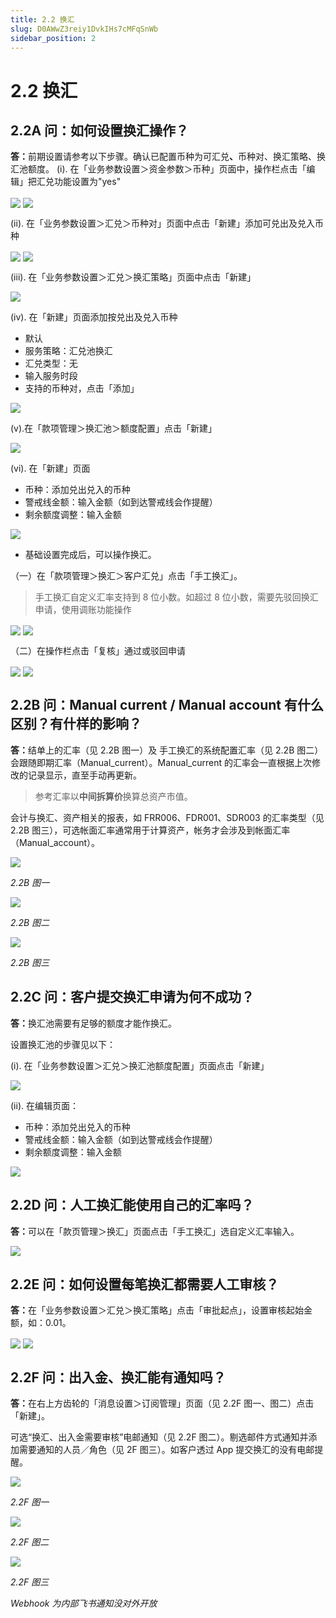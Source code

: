 ```yaml
---
title: 2.2 换汇
slug: D0AWwZ3reiy1DvkIHs7cMFqSnWb
sidebar_position: 2
---
```



# 2.2 换汇

## 2.2A 问：如何设置换汇操作？

<b>答：</b>前期设置请参考以下步骤。确认已配置币种为可汇兑<b>、</b>币种对、换汇策略、换汇池额度。
(i). 在「业务参数设置＞资金参数＞币种」页面中，操作栏点击「编辑」把汇兑功能设置为"yes"

<img src="/assets/JUC4bkt5YohctzxrtPec0bpjnhh.png" src-width="2641" src-height="1274" align="center"/>

<img src="/assets/FWRabG84noF9uSxeVVqca7Scnkf.png" src-width="2858" src-height="1635" align="center"/>

(ii). 在「业务参数设置＞汇兑＞币种对」页面中点击「新建」添加可兑出及兑入币种

<img src="/assets/VXIvb4LPdofbnPxzck1cmupmncc.png" src-width="2635" src-height="1203" align="center"/>

<img src="/assets/VlIqbPgsWoc7XMxfyYTcr5GenCe.png" src-width="2383" src-height="941" align="center"/>

(iii). 在「业务参数设置＞汇兑＞换汇策略」页面中点击「新建」

<img src="/assets/Kj5Jbh3X3ofI1xxXCTEclbWynMb.png" src-width="2627" src-height="1291" align="center"/>

(iv). 在「新建」页面添加按兑出及兑入币种

- 默认
- 服务策略：汇兑池换汇
- 汇兑类型：无
- 输入服务时段
- 支持的币种对，点击「添加」

<img src="/assets/V65kbY9fGopMqjxAutEcLXzqnFb.png" src-width="2229" src-height="1372" align="center"/>

(v).在「款项管理＞换汇池＞额度配置」点击「新建」

<img src="/assets/Ww9abnkngoPwzwxViGscpscTnae.png" src-width="2856" src-height="1555" align="center"/>

(vi). 在「新建」页面

- 币种：添加兑出兑入的币种
- 警戒线金额：输入金额（如到达警戒线会作提醒）
- 剩余额度调整：输入金额

<img src="/assets/E0nIbROIwo7vrexbezmc5adfnVf.png" src-width="2246" src-height="1370" align="center"/>

- 基础设置完成后，可以操作换汇。

（一）在「款项管理＞换汇＞客户汇兑」点击「手工换汇」。

> 手工换汇自定义汇率支持到 8 位小数。如超过 8 位小数，需要先驳回换汇申请，使用调账功能操作

<img src="/assets/UBCobIH49oMrZHxT7q9cg2jvnxe.png" src-width="2599" src-height="1104" align="center"/>

<img src="/assets/EfQTbsz2Aost9xxNAQ5cMrBbnfg.png" src-width="2702" src-height="1232" align="center"/>

（二）在操作栏点击「复核」通过或驳回申请

<img src="/assets/D1W9bkBYgoONZvxyZEGcTCNen7f.png" src-width="2236" src-height="1034" align="center"/>

<img src="/assets/UDn6bYa0Ho1yNqxG7hPcLkHTnmc.png" src-width="2228" src-height="1367" align="center"/>

## 2.2B 问：Manual current / Manual account 有什么区别？有什样的影响？

<b>答：</b>结单上的汇率（见 2.2B 图一）及 手工换汇的系统配置汇率（见 2.2B 图二）会跟随即期汇率（Manual_current）。Manual_current 的汇率会一直根据上次修改的记录显示，直至手动再更新。

> 参考汇率以<b>中间拆算价</b>换算总资产市值。


会计与换汇、资产相关的报表，如 FRR006、FDR001、SDR003 的汇率类型（见 2.2B 图三），可选帐面汇率通常用于计算资产，帐务才会涉及到帐面汇率（Manual_account）。

<img src="/assets/C1GabusCEojk4zx7ayVctC9knoe.png" src-width="1268" src-height="194" align="center"/>

<em>2.2B 图一</em>

<img src="/assets/PLKybW3K0oF9ruxOQIncWNRcndc.png" src-width="2510" src-height="768" align="center"/>

<em>2.2B 图二</em>

<img src="/assets/WQpSbYbOWoicPbxj8aJcjdnDnVd.png" src-width="2042" src-height="382" align="center"/>

<em>2.2B 图三</em>

## 2.2C 问：客户提交换汇申请为何不成功？

<b>答：</b>换汇池需要有足够的额度才能作换汇。

设置换汇池的步骤见以下：

(i). 在「业务参数设置＞汇兑＞换汇池额度配置」页面点击「新建」

<img src="/assets/TVtNbgv4toAidqx4W6HcBjAUnwO.png" src-width="2856" src-height="1555" align="center"/>

(ii). 在编辑页面：

- 币种：添加兑出兑入的币种
- 警戒线金额：输入金额（如到达警戒线会作提醒）
- 剩余额度调整：输入金额

<img src="/assets/Bp6WbBfD0ovZybxIdUjcEVCqnCe.png" src-width="2096" src-height="1354" align="center"/>

## 2.2D 问：人工换汇能使用自己的汇率吗？

<b>答：</b>可以在「款页管理＞换汇」页面点击「手工换汇」选自定义汇率输入。

<img src="/assets/RKf7bF5xLoxK7mxgjznc6hxLnrf.png" src-width="2500" src-height="986" align="center"/>

## 2.2E 问：如何设置每笔换汇都需要人工审核？

<b>答：</b>在「业务参数设置＞汇兑＞换汇策略」点击「审批起点」，设置审核起始金额，如：0.01。 

<img src="/assets/KiGEbMDB1oCjT2xyBg6cWi2LnJb.png" src-width="2712" src-height="1394" align="center"/>

<img src="/assets/WRCbbyrbZol2bHxJU4Kcgj0tnih.png" src-width="2346" src-height="940" align="center"/>

## 2.2F 问：出入金、换汇能有通知吗？

<b>答：</b>在右上方齿轮的「消息设置＞订阅管理」页面（见 2.2F 图一、图二）点击「新建」。

可选“换汇、出入金需要审核”电邮通知（见 2.2F 图二）。剔选邮件方式通知并添加需要通知的人员／角色（见 2F 图三）。如客户透过 App 提交换汇的没有电邮提醒。

<img src="/assets/L3IybWs4moJE64xN6cyc2ix9nff.png" src-width="2386" src-height="374" align="center"/>

<em>2.2F 图一</em>

<img src="/assets/MLhObbROio2KgCxvXb3cCNSnnRc.png" src-width="2371" src-height="1098" align="center"/>

<em>2.2F 图二</em>

<img src="/assets/WZPvbgfACoquAOxc8cxcSWuznPh.png" src-width="2021" src-height="966" align="center"/>

<em>2.2F 图三</em>

<em>Webhook 为内部飞书通知没对外开放</em>

